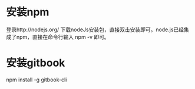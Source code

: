 # 安装npm
  登录http://nodejs.org/ 下载nodeJs安装包，直接双击安装即可。node.js已经集成了npm，直接在命令行输入 npm -v 即可。
# 安装gitbook
  npm install -g gitbook-cli 
